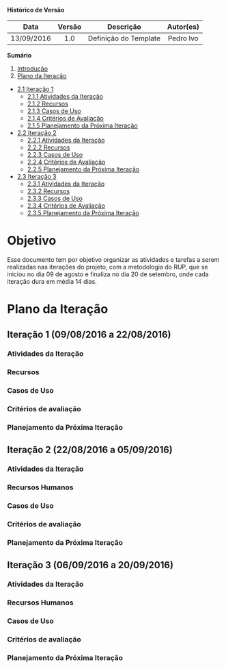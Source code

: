 **Histórico de Versão**

| Data | Versão | Descrição | Autor(es) |
| :---: | :---: | --- | :---: |
| 13/09/2016 | 1.0 | Definição do Template | Pedro Ivo |

**Sumário** 

1.  [Introdução]()
2.  [Plano da Iteração]()
   * [2.1 Iteração 1]()
      * [2.1.1 Atividades da Iteração]()
      * [2.1.2 Recursos]()
      * [2.1.3 Casos de Uso]()
      * [2.1.4 Critérios de Avaliação]()
      * [2.1.5 Planejamento da Próxima Iteração]()
   * [2.2 Iteração 2]()
      * [2.2.1 Atividades da Iteração]()
      * [2.2.2 Recursos]()
      * [2.2.3 Casos de Uso]()
      * [2.2.4 Critérios de Avaliação]()
      * [2.2.5 Planejamento da Próxima Iteração]()
   * [2.3 Iteração 3]()
      * [2.3.1 Atividades da Iteração]()
      * [2.3.2 Recursos]()
      * [2.3.3 Casos de Uso]()
      * [2.3.4 Critérios de Avaliação]()
      * [2.3.5 Planejamento da Próxima Iteração]()
   

# Objetivo

Esse documento tem por objetivo organizar as atividades e tarefas a serem realizadas nas iterações do projeto, com a metodologia do RUP, que se iniciou no dia 09 de agosto e finaliza no dia 20 de setembro, onde cada iteração dura em média 14 dias.



# Plano da Iteração


## Iteração 1 (09/08/2016 a 22/08/2016)

### Atividades da Iteração

### Recursos

### Casos de Uso

### Critérios de avaliação

### Planejamento da Próxima Iteração





## Iteração 2 (22/08/2016 a 05/09/2016)

### Atividades da Iteração

### Recursos Humanos

### Casos de Uso

### Critérios de avaliação

### Planejamento da Próxima Iteração




## Iteração 3 (06/09/2016 a 20/09/2016)

### Atividades da Iteração

### Recursos Humanos

### Casos de Uso

### Critérios de avaliação

### Planejamento da Próxima Iteração

